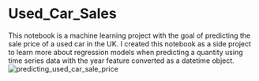 # Used_Car_Sales
This notebook is a machine learning project with the goal of predicting the sale price of a used car in the UK. I created this notebook as a side project to learn more about regression models when predicting a quantity using time series data with the year feature converted as a datetime object.
![predicting_used_car_sale_price](https://user-images.githubusercontent.com/79055002/155770173-9de5b93d-f1bb-413c-9d3c-88cb57352186.png)
